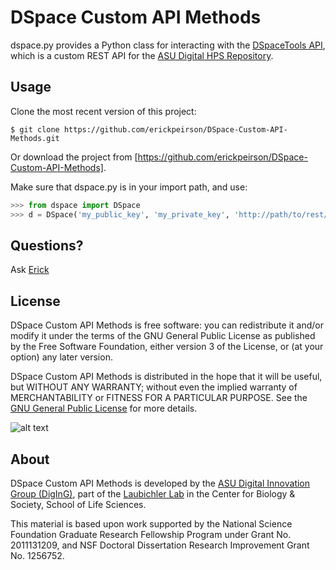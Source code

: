 # DSpace Custom API Methods

dspace.py provides a Python class for interacting with the 
[DSpaceTools API](https://github.com/mbl-cli/DspaceTools/wiki/API), which is a custom
REST API for the [ASU Digital HPS Repository](http://hpsrepository.asu.edu).

## Usage

Clone the most recent version of this project:

```$ git clone https://github.com/erickpeirson/DSpace-Custom-API-Methods.git```

Or download the project from [https://github.com/erickpeirson/DSpace-Custom-API-Methods].

Make sure that dspace.py is in your import path, and use:

```python
>>> from dspace import DSpace
>>> d = DSpace('my_public_key', 'my_private_key', 'http://path/to/rest/endpoint')
```

## Questions?
Ask [Erick](https://cbs.asu.edu/gradinfo/?page_id=49)

## License
DSpace Custom API Methods is free software: you can redistribute it and/or modify
it under the terms of the GNU General Public License as published by
the Free Software Foundation, either version 3 of the License, or
(at your option) any later version.

DSpace Custom API Methods is distributed in the hope that it will be useful,
but WITHOUT ANY WARRANTY; without even the implied warranty of
MERCHANTABILITY or FITNESS FOR A PARTICULAR PURPOSE.  See the
[GNU General Public License](http://www.gnu.org/licenses/) for more details.

![alt text](http://www.gnu.org/graphics/gplv3-127x51.png "GNU GPL 3")

## About
DSpace Custom API Methods is developed by the 
[ASU Digital Innovation Group (DigInG)](http://devo-evo.lab.asu.edu/diging),
part of the [Laubichler Lab](http://devo-evo.lab.asu.edu) in the Center for Biology & 
Society, School of Life Sciences.

This material is based upon work supported by the National Science Foundation Graduate 
Research Fellowship Program under Grant No. 2011131209, and NSF Doctoral Dissertation 
Research Improvement Grant No. 1256752.